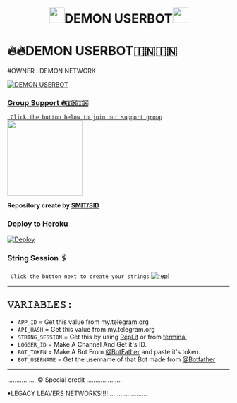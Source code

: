 <h1 align="center"><img src="./resources/extras/geez.gif" width="35px">DEMON USERBOT<img src="./resources/extras/geez.gif" width="35px"></h1>


# 🔥🔥DEMON USERBOT🇮🇳🇮🇳


 

#OWNER : DEMON NETWORK 

<p align="center">
  <a href="https://github.com/SRIDHAR2021SIDDHARTH/DEMON-USERBOT/fork">
    


![DEMON USERBOT](https://telegra.ph/file/43f42fb490f9193be2a34.jpg)

### Group Support 🔥🇮🇳🇮🇳
`
Click the button below to join our support group`
   <a href="https://t.me/DEMON_UB_SUPPORT"><img src="https://img.shields.io/badge/Grup%20Support%3F-DEMON-red?&style=flat-square?&logo=telegram" width=170px></a></p>

__Repository create by [SMIT/SID](Smitmore2)__




### Deploy to Heroku

[![Deploy](https://telegra.ph/file/77e6b2a553ef3485a40d8.jpg)](https://heroku.com/deploy?template=https://github.com/Smitmore2003/DEMON-USERBOT)

### String Session 🖇
`
Click the button next to create your strings`
[![repl](https://telegra.ph/file/66c4095df6e49f2c2e915.jpg)](https://replit.com/@Smitmore2003/DEMON-USERBOT-2#main.py)
    
------------------------------------------------
## 𝚅𝙰𝚁𝙸𝙰𝙱𝙻𝙴𝚂 :

- `APP_ID`  =  Get this value from my.telegram.org
- `API_HASH`  =  Get this value from my.telegram.org
- `STRING_SESSION`  =  Get this by using [Repl.it](#Repl) or from [terminal](#Terminal)
- `LOGGER_ID`  =  Make A Channel And Get it's ID.
- `BOT_TOKEN`  =  Make A Bot From [@BotFather](https://t.me/botfather) and paste it's token.
- `BOT_USERNAME`  =  Get the username of that Bot made from [@Botfather](https://t.me/botfather)
------------

................
© Special credit
....................


•LEGACY LEAVERS NETWORKS!!!!
.....................
